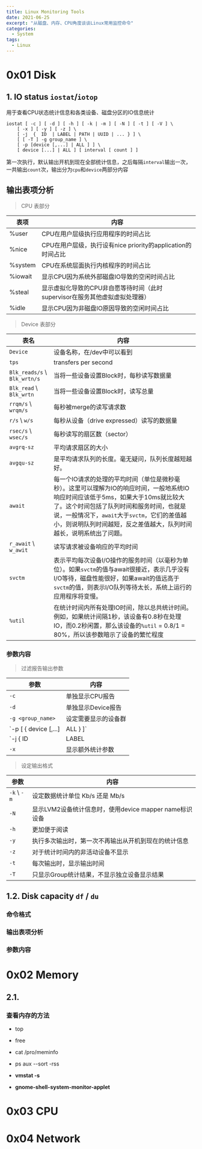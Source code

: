 ```yaml
---
title: Linux Monitoring Tools
date: 2021-06-25
excerpt: "从磁盘、内存、CPU角度谈谈Linux常用监控命令"
categories: 
  - System
tags: 
  - Linux
---
```




# 0x01 Disk

## 1. IO status `iostat`/`iotop`

用于查看CPU状态统计信息和各类设备、磁盘分区的IO信息统计

```shell
iostat [ -c ] [ -d ] [ -h ] [ -k | -m ] [ -N ] [ -t ] [ -V ] \
	[ -x ] [ -y ] [ -z ] \
	[ -j  {  ID  | LABEL | PATH | UUID | ... } ] \
	[ [ -T ] -g group_name ] \
	[ -p [device [,...] | ALL ] ] \
	[ device [...] | ALL ] [ interval [ count ] ]
```

第一次执行，默认输出开机到现在全部统计信息，之后每隔`interval`输出一次，一共输出`count`次，输出分为`cpu`和`device`两部分内容

## 输出表项分析

> CPU 表部分

| 表项    | 内容                                                         |
| ------- | ------------------------------------------------------------ |
| %user   | CPU在用户层级执行应用程序的时间占比                          |
| %nice   | CPU在用户层级，执行设有nice priority的application的时间占比  |
| %system | CPU在系统层面执行内核程序的时间占比                          |
| %iowait | 显示CPU因为系统外部磁盘IO导致的空闲时间占比                  |
| %steal  | 显示虚拟化导致的CPU非自愿等待时间（此时supervisor在服务其他虚拟虚拟处理器） |
| %idle   | 显示CPU因为非磁盘IO原因导致的空闲时间占比                    |

> Device 表部分

| 表名                          | 内容                                                         |
| ----------------------------- | ------------------------------------------------------------ |
| `Device`                      | 设备名称，在/dev中可以看到                                   |
| `tps`                         | transfers per second                                         |
| `Blk_reads/s` \\ `Blk_wrtn/s` | 当将一些设备设置Block时，每秒读写数据量                      |
| `Blk_read` \ `Blk_wrtn`       | 当将一些设备设置Block时，读写总量                            |
| `rrqm/s` \\ `wrqm/s`          | 每秒被merge的读写请求数                                      |
| `r/s` \\ `w/s`                | 每秒从设备（drive expressed）读写的数据量                    |
| `rsec/s` \\ `wsec/s`          | 每秒读写的扇区数（sector）                                   |
| `avgrq-sz`                    | 平均请求扇区的大小                                           |
| `avgqu-sz`                    | 是平均请求队列的长度。毫无疑问，队列长度越短越好。           |
| `await`                       | 每一个IO请求的处理的平均时间（单位是微秒毫秒）。这里可以理解为IO的响应时间，一般地系统IO响应时间应该低于5ms，如果大于10ms就比较大了。这个时间包括了队列时间和服务时间，也就是说，一般情况下，`await`大于`svctm`，它们的差值越小，则说明队列时间越短，反之差值越大，队列时间越长，说明系统出了问题。 |
| `r_await` \\ `w_awit`         | 读写请求被设备响应的平均时间                                 |
| `svctm`                       | 表示平均每次设备I/O操作的服务时间（以毫秒为单位）。如果`svctm`的值与await很接近，表示几乎没有I/O等待，磁盘性能很好，如果await的值远高于`svctm`的值，则表示I/O队列等待太长，系统上运行的应用程序将变慢。 |
| `%util`                       | 在统计时间内所有处理IO时间，除以总共统计时间。例如，如果统计间隔1秒，该设备有0.8秒在处理IO，而0.2秒闲置，那么该设备的`%util` = 0.8/1 = 80%，所以该参数暗示了设备的繁忙程度 |

### 参数内容

> 过滤报告输出参数

| 参数                                    | 内容                           |
| --------------------------------------- | ------------------------------ |
| `-c`                                    | 单独显示CPU报告                |
| `-d`                                    | 单独显示Device报告             |
| `-g <group_name>`                       | 设定需要显示的设备群           |
| `-p [ { device [,...] | ALL } ]`        | 对于选定设备的不同分区单独显示 |
| `-j { ID | LABEL | PATH | UUID | ... }` | 设定需要显示的设备名           |
| `-x`                                    | 显示额外统计参数               |

> 设定输出格式

| 参数         | 内容                                                   |
| ------------ | ------------------------------------------------------ |
| `-k` \\ `-m` | 设定数据统计单位 Kb/s 还是 Mb/s                        |
| `-N`         | 显示LVM2设备统计信息时，使用device mapper name标识设备 |
| `-h`         | 更加便于阅读                                           |
| `-y`         | 执行多次输出时，第一次不再输出从开机到现在的统计信息   |
| `-z`         | 对于统计时间内的非活动设备不显示                       |
| `-t`         | 每次输出时，显示输出时间                               |
| `-T`         | 只显示Group统计结果，不显示独立设备显示结果            |

## 1.2. Disk capacity `df` / `du`

### 命令格式

### 输出表项分析

### 参数内容

# 0x02 Memory

## 2.1. 

### 查看内存的方法

- top
- free
- cat /pro/meminfo
- ps aux --sort -rss

- **vmstat -s**
- **gnome-shell-system-monitor-applet**

# 0x03 CPU

# 0x04 Network